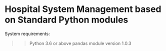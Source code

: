 # Hospital System Management based on Standard Python modules
System requirements:
>> Python 3.6 or above
>> pandas module version 1.0.3
